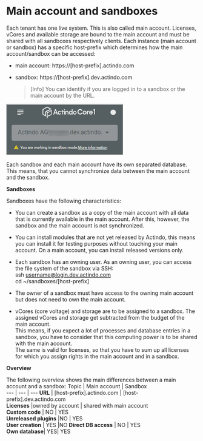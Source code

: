 # Main account and sandboxes

Each tenant has one live system. This is also called main account. Licenses, vCores and available storage are bound to the main account and must be shared with all sandboxes respectively clients. Each instance (main account or sandbox) has a specific host-prefix which determines how the main account/sandbox can be accessed:

- main account: https://[host-prefix].actindo.com

- sandbox: https://[host-prefix].dev.actindo.com

  > [Info] You can identify if you are logged in to a sandbox or the main account by the URL. 

![Sandbox URL](../../Assets/Screenshots/Core1Platform/AdministratingCore1/SandboxURL.png "[Sandbox URL]")

Each sandbox and each main account have its own separated database. This means, that you cannot synchronize data between the main account and the sandbox.

**Sandboxes**  

Sandboxes have the following characteristics: 
- You can create a sandbox as a copy of the main account with all data that is currently available in the main account. After this, however, the sandbox and the main account is not synchronized.

- You can install modules that are not yet released by Actindo, this means you can install it for testing purposes without touching your main account. On a main account, you can install released versions only.

- Each sandbox has an owning user. As an owning user, you can access the file system of the sandbox via SSH:   
  ssh username@login.dev.actindo.com   
  cd ~/sandboxes/[host-prefix]

- The owner of a sandbox must have access to the owning main account but does not need to own the main account.

- vCores (core voltage) <!---gebuchte Prozessorleistung?--> and storage are to be assigned to a sandbox. The assigned vCores and storage get subtracted from the budget of the main account.   
  This means, if you expect a lot of processes and database entries in a sandbox, you have to consider that this computing power is to be shared with the main account.   
  The same is valid for licenses, so that you have to sum up all licenses for which you assign rights in the main account and in a sandbox.



**Overview**   

The following overview shows the main differences between a main account and a sandbox:
Topic | Main account | Sandbox   
--- | --- | ---
**URL** | [host-prefix].actindo.com | [host-prefix].dev.actindo.com    
**Licenses** |owned by account | shared with main account  
**Custom code** | NO | YES   
**Unreleased plugins** |NO | YES   
**User creation** | YES |NO 
**Direct DB access** | NO | YES   
**Own database**| YES| YES